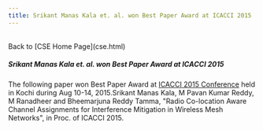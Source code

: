 ```yaml
---
title: Srikant Manas Kala et. al. won Best Paper Award at ICACCI 2015
---
```

<br>
Back to [CSE Home Page](cse.html)  
<br>

##### **Srikant Manas Kala et. al. won Best Paper Award at ICACCI 2015**

The following paper won Best Paper Award at [ICACCI 2015 Conference](http://icacci-conference.org/web/best-papers) held in Kochi during Aug 10-14, 2015.Srikant Manas Kala, M Pavan Kumar Reddy, M Ranadheer and Bheemarjuna Reddy Tamma, "Radio Co-location Aware Channel Assignments for Interference Mitigation in Wireless Mesh Networks", in Proc. of ICACCI 2015. 